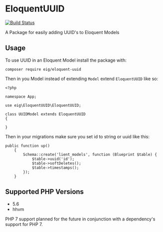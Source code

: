 # EloquentUUID
[![Build Status](https://travis-ci.org/excellentingenuity/EloquentUUID.svg?branch=master)](https://travis-ci.org/excellentingenuity/EloquentUUID)

A Package for easily adding UUID's to Eloquent Models

## Usage
To use UUID in an Eloquent Model install the package with:
```
composer require eig/eloquent-uuid
```

Then in you Model instead of extending `Model` extend `EloquentUUID` like so:

```
<?php

namespace App;

use eig\EloquentUUID\EloquentUUID;

class UUIDModel extends EloquentUUID
{

}
```

Then in your migrations make sure you set id to string or uuid like this:
```
public function up()
    {
        Schema::create('lient_models', function (Blueprint $table) {
            $table->uuid('id');
            $table->softDeletes();
            $table->timestamps();
        });
    }
```

## Supported PHP Versions
- 5.6
- hhvm

PHP 7 support planned for the future in conjunction with a dependency's support for PHP 7.

